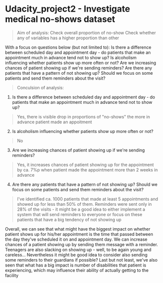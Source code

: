 # Udacity_project2 - Investigate medical no-shows dataset

> Aim of analysis:
Check overall proportion of no-show
Check whether any of variables has a higher proportion than other

With a focus on questions below (but not limited to):
Is there a difference between scheduled day and appointment day - do patients that make an appointment much in advance tend not to show up?
Is alcoholism influencing whether patients show up more often or not?
Are we increasing chances of patient showing up if we're sending reminders?
Are there any patients that have a pattern of not showing up? Should we focus on some patients and send them reminders about the visit?

> Conculsion of analysis:

1. Is there a difference between scheduled day and appointment day - do patients that make an appointment much in advance tend not to show up? 
>Yes, there is visible drop in proportions of "no-shows" the more in advance patient made an appoitment
2. Is alcoholism influencing whether patients show up more often or not? 
>No
3. Are we increasing chances of patient showing up if we're sending reminders?
>Yes, it increases chances of patient showing up for the appointment by ca. 7%p when patient made the appointment more than 2 weeks in advance
4. Are there any patients that have a pattern of not showing up? Should we focus on some patients and send them reminders about the visit? 
>I've identified ca. 1000 patients that made at least 5 appointments and showed up for less than 50% of them. Reminders were sent only in 28% of the visits - it might be a good idea to either implement a system that will send reminders to everyone or focus on these patients that have a big tendency of not showing up

Overall, we can see that what might have the biggest impact on whether patient shows up for his/her appointment is the time that passed between the day they've scheduled it on and appointment day. We can increase chances of a patient showing up by sending them message with a reminder. Teenagers are also slacking on showing up - well, to be again young and careless... Nevertheless it might be good idea to consider also sending some reminders to their guardians if possible?
Last but not least, we've also seen that what has a big impact is number of disabilities that patient is experiencing, which may influence their ability of actually getting to the facility
